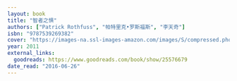 ```yaml
---
layout: book
title: "智者之惧"
authors: ["Patrick Rothfuss", "帕特里克•罗斯福斯", "李天奇"]
isbn: "9787539269382"
cover: "https://images-na.ssl-images-amazon.com/images/S/compressed.photo.goodreads.com/books/1432232331i/25576679.jpg"
year: 2011
external_links:
  goodreads: https://www.goodreads.com/book/show/25576679
date_read: "2016-06-26"
---
```

